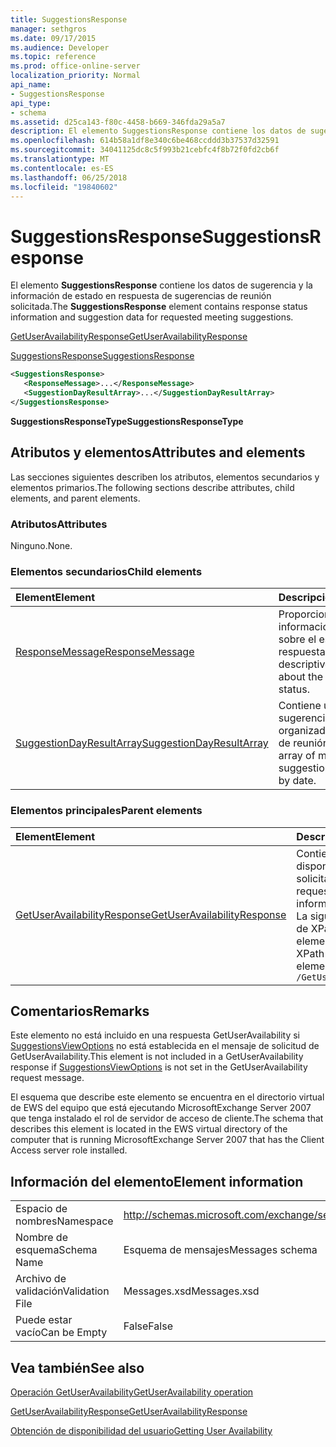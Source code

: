 ```yaml
---
title: SuggestionsResponse
manager: sethgros
ms.date: 09/17/2015
ms.audience: Developer
ms.topic: reference
ms.prod: office-online-server
localization_priority: Normal
api_name:
- SuggestionsResponse
api_type:
- schema
ms.assetid: d25ca143-f80c-4458-b669-346fda29a5a7
description: El elemento SuggestionsResponse contiene los datos de sugerencia y la información de estado en respuesta de sugerencias de reunión solicitada.
ms.openlocfilehash: 614b58a1df8e340c6be468ccddd3b37537d32591
ms.sourcegitcommit: 34041125dc8c5f993b21cebfc4f8b72f0fd2cb6f
ms.translationtype: MT
ms.contentlocale: es-ES
ms.lasthandoff: 06/25/2018
ms.locfileid: "19840602"
---
```

# <a name="suggestionsresponse"></a><span data-ttu-id="2425e-103">SuggestionsResponse</span><span class="sxs-lookup"><span data-stu-id="2425e-103">SuggestionsResponse</span></span>

<span data-ttu-id="2425e-104">El elemento **SuggestionsResponse** contiene los datos de sugerencia y la información de estado en respuesta de sugerencias de reunión solicitada.</span><span class="sxs-lookup"><span data-stu-id="2425e-104">The **SuggestionsResponse** element contains response status information and suggestion data for requested meeting suggestions.</span></span> 
  
[<span data-ttu-id="2425e-105">GetUserAvailabilityResponse</span><span class="sxs-lookup"><span data-stu-id="2425e-105">GetUserAvailabilityResponse</span></span>](getuseravailabilityresponse.md)
  
[<span data-ttu-id="2425e-106">SuggestionsResponse</span><span class="sxs-lookup"><span data-stu-id="2425e-106">SuggestionsResponse</span></span>](suggestionsresponse.md)
  
```xml
<SuggestionsResponse>
   <ResponseMessage>...</ResponseMessage>
   <SuggestionDayResultArray>...</SuggestionDayResultArray>
</SuggestionsResponse>
```

 <span data-ttu-id="2425e-107">**SuggestionsResponseType**</span><span class="sxs-lookup"><span data-stu-id="2425e-107">**SuggestionsResponseType**</span></span>
## <a name="attributes-and-elements"></a><span data-ttu-id="2425e-108">Atributos y elementos</span><span class="sxs-lookup"><span data-stu-id="2425e-108">Attributes and elements</span></span>

<span data-ttu-id="2425e-109">Las secciones siguientes describen los atributos, elementos secundarios y elementos primarios.</span><span class="sxs-lookup"><span data-stu-id="2425e-109">The following sections describe attributes, child elements, and parent elements.</span></span>
  
### <a name="attributes"></a><span data-ttu-id="2425e-110">Atributos</span><span class="sxs-lookup"><span data-stu-id="2425e-110">Attributes</span></span>

<span data-ttu-id="2425e-111">Ninguno.</span><span class="sxs-lookup"><span data-stu-id="2425e-111">None.</span></span>
  
### <a name="child-elements"></a><span data-ttu-id="2425e-112">Elementos secundarios</span><span class="sxs-lookup"><span data-stu-id="2425e-112">Child elements</span></span>

|<span data-ttu-id="2425e-113">**Element**</span><span class="sxs-lookup"><span data-stu-id="2425e-113">**Element**</span></span>|<span data-ttu-id="2425e-114">**Descripción**</span><span class="sxs-lookup"><span data-stu-id="2425e-114">**Description**</span></span>|
|:-----|:-----|
|[<span data-ttu-id="2425e-115">ResponseMessage</span><span class="sxs-lookup"><span data-stu-id="2425e-115">ResponseMessage</span></span>](responsemessage.md) <br/> |<span data-ttu-id="2425e-116">Proporciona información descriptiva sobre el estado de respuesta.</span><span class="sxs-lookup"><span data-stu-id="2425e-116">Provides descriptive information about the response status.</span></span>  <br/> |
|[<span data-ttu-id="2425e-117">SuggestionDayResultArray</span><span class="sxs-lookup"><span data-stu-id="2425e-117">SuggestionDayResultArray</span></span>](suggestiondayresultarray.md) <br/> |<span data-ttu-id="2425e-118">Contiene una matriz de sugerencias organizadas por fecha de reunión.</span><span class="sxs-lookup"><span data-stu-id="2425e-118">Contains an array of meeting suggestions organized by date.</span></span>  <br/> |
   
### <a name="parent-elements"></a><span data-ttu-id="2425e-119">Elementos principales</span><span class="sxs-lookup"><span data-stu-id="2425e-119">Parent elements</span></span>

|<span data-ttu-id="2425e-120">**Element**</span><span class="sxs-lookup"><span data-stu-id="2425e-120">**Element**</span></span>|<span data-ttu-id="2425e-121">**Descripción**</span><span class="sxs-lookup"><span data-stu-id="2425e-121">**Description**</span></span>|
|:-----|:-----|
|[<span data-ttu-id="2425e-122">GetUserAvailabilityResponse</span><span class="sxs-lookup"><span data-stu-id="2425e-122">GetUserAvailabilityResponse</span></span>](getuseravailabilityresponse.md) <br/> |<span data-ttu-id="2425e-123">Contiene información sobre la disponibilidad de los usuarios solicitado.</span><span class="sxs-lookup"><span data-stu-id="2425e-123">Contains the requested users' availability information.</span></span>  <br/> <span data-ttu-id="2425e-124">La siguiente es la expresión de XPath para este elemento:</span><span class="sxs-lookup"><span data-stu-id="2425e-124">The following is the XPath expression to this element:</span></span>  <br/>  `/GetUserAvailabilityResponse` <br/> |
   
## <a name="remarks"></a><span data-ttu-id="2425e-125">Comentarios</span><span class="sxs-lookup"><span data-stu-id="2425e-125">Remarks</span></span>

<span data-ttu-id="2425e-126">Este elemento no está incluido en una respuesta GetUserAvailability si [SuggestionsViewOptions](suggestionsviewoptions.md) no está establecida en el mensaje de solicitud de GetUserAvailability.</span><span class="sxs-lookup"><span data-stu-id="2425e-126">This element is not included in a GetUserAvailability response if [SuggestionsViewOptions](suggestionsviewoptions.md) is not set in the GetUserAvailability request message.</span></span> 
  
<span data-ttu-id="2425e-127">El esquema que describe este elemento se encuentra en el directorio virtual de EWS del equipo que está ejecutando MicrosoftExchange Server 2007 que tenga instalado el rol de servidor de acceso de cliente.</span><span class="sxs-lookup"><span data-stu-id="2425e-127">The schema that describes this element is located in the EWS virtual directory of the computer that is running MicrosoftExchange Server 2007 that has the Client Access server role installed.</span></span>
  
## <a name="element-information"></a><span data-ttu-id="2425e-128">Información del elemento</span><span class="sxs-lookup"><span data-stu-id="2425e-128">Element information</span></span>

|||
|:-----|:-----|
|<span data-ttu-id="2425e-129">Espacio de nombres</span><span class="sxs-lookup"><span data-stu-id="2425e-129">Namespace</span></span>  <br/> |http://schemas.microsoft.com/exchange/services/2006/messages  <br/> |
|<span data-ttu-id="2425e-130">Nombre de esquema</span><span class="sxs-lookup"><span data-stu-id="2425e-130">Schema Name</span></span>  <br/> |<span data-ttu-id="2425e-131">Esquema de mensajes</span><span class="sxs-lookup"><span data-stu-id="2425e-131">Messages schema</span></span>  <br/> |
|<span data-ttu-id="2425e-132">Archivo de validación</span><span class="sxs-lookup"><span data-stu-id="2425e-132">Validation File</span></span>  <br/> |<span data-ttu-id="2425e-133">Messages.xsd</span><span class="sxs-lookup"><span data-stu-id="2425e-133">Messages.xsd</span></span>  <br/> |
|<span data-ttu-id="2425e-134">Puede estar vacío</span><span class="sxs-lookup"><span data-stu-id="2425e-134">Can be Empty</span></span>  <br/> |<span data-ttu-id="2425e-135">False</span><span class="sxs-lookup"><span data-stu-id="2425e-135">False</span></span>  <br/> |
   
## <a name="see-also"></a><span data-ttu-id="2425e-136">Vea también</span><span class="sxs-lookup"><span data-stu-id="2425e-136">See also</span></span>



[<span data-ttu-id="2425e-137">Operación GetUserAvailability</span><span class="sxs-lookup"><span data-stu-id="2425e-137">GetUserAvailability operation</span></span>](getuseravailability-operation.md)
  
[<span data-ttu-id="2425e-138">GetUserAvailabilityResponse</span><span class="sxs-lookup"><span data-stu-id="2425e-138">GetUserAvailabilityResponse</span></span>](getuseravailabilityresponse.md)


[<span data-ttu-id="2425e-139">Obtención de disponibilidad del usuario</span><span class="sxs-lookup"><span data-stu-id="2425e-139">Getting User Availability</span></span>](http://msdn.microsoft.com/library/d4133fcb-9b0f-4e6b-aadf-a389da83516a%28Office.15%29.aspx)

